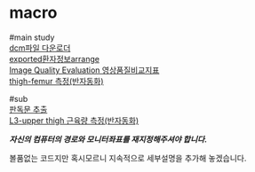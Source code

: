 # macro 

#main study  
[dcm파일 다운로더](https://github.com/ajoumax/Nuclear-Medicine_macro/tree/main/dcm_downloader(infinitt))  
[exported환자정보arrange](https://github.com/ajoumax/Nuclear-Medicine_macro/tree/main/arrange_exported_patient_info)  
[Image Quality Evaluation 영상품질비교지표](https://github.com/ajoumax/Nuclear-Medicine_macro/tree/main/Image_Quality_Evaluation)  
[thigh-femur 측정(반자동화)](https://github.com/ajoumax/Nuclear-Medicine_macro/tree/main/thigh-femur%20measurement)  

#sub  
[판독문 추출](https://github.com/ajoumax/Nuclear-Medicine_macro/tree/main/extract%20readings)  
[L3-upper thigh 근육량 측정(반자동화)](https://github.com/ajoumax/Nuclear-Medicine_macro/tree/main/L3-upper%20thigh%20muscle%20measurement)



***자신의 컴퓨터의 경로와 모니터좌표를 재지정해주셔야 합니다.***

볼품없는 코드지만 혹시모르니 지속적으로 세부설명을 추가해 놓겠습니다.
